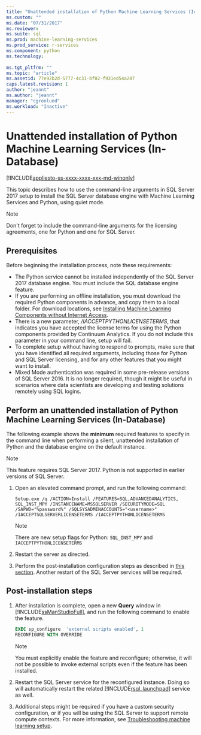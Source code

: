 ```yaml
---
title: "Unattended installation of Python Machine Learning Services (In-Database) | Microsoft Docs"
ms.custom: ""
ms.date: "07/31/2017"
ms.reviewer: 
ms.suite: sql
ms.prod: machine-learning-services
ms.prod_service: r-services
ms.component: python
ms.technology: 
  
ms.tgt_pltfrm: ""
ms.topic: "article"
ms.assetid: 77e92b2d-5777-4c31-bf02-f931ed54a247
caps.latest.revision: 1
author: "jeannt"
ms.author: "jeannt"
manager: "cgronlund"
ms.workload: "Inactive"
---
```

# Unattended installation of Python Machine Learning Services (In-Database)
[!INCLUDE[appliesto-ss-xxxx-xxxx-xxx-md-winonly](../../includes/appliesto-ss-xxxx-xxxx-xxx-md-winonly.md)]

This topic describes how to use the command-line arguments in SQL Server 2017 setup to install the SQL Server database engine with Machine Learning Services and Python, using quiet mode.

> [!NOTE]
> Don't forget to include the command-line arguments for the licensing agreements, one for Python and one for SQL Server.

## Prerequisites

Before beginning the installation process, note these requirements:

+ The Python service cannot be installed independently of the SQL Server 2017 database engine. You must include the SQL database engine feature.
+ If you are performing an offline installation, you must download the required Python components in advance, and copy them to a local folder. For download locations, see [Installing Machine Learning Components without Internet Access](../../advanced-analytics/r-services/installing-ml-components-without-internet-access.md).
+ There is a new parameter, */IACCEPTPYTHONLICENSETERMS*, that indicates you have accepted the license terms for using the Python components provided by Continuum Analytics. If you do not include this parameter in your command line, setup will fail.
+ To complete setup without having to respond to prompts, make sure that you have identified all required arguments, including those for Python and SQL Server licensing, and for any other features that you might want to install.
+  Mixed Mode authentication was required in some pre-release versions of SQL Server 2016. It is no longer required, though it might be useful in scenarios where data scientists are developing and testing solutions remotely using SQL logins.

## Perform an unattended installation of Python Machine Learning Services (In-Database)

The following example shows the **minimum** required features to specify in the command line when performing a silent, unattended installation of Python and the database engine on the default instance.

> [!NOTE]
> This feature requires SQL Server 2017. Python is not supported in earlier versions of SQL Server.

1. Open an elevated command prompt, and run the following command:

    ```  
    Setup.exe /q /ACTION=Install /FEATURES=SQL,ADVANCEDANALYTICS, SQL_INST_MPY /INSTANCENAME=MSSQLSERVER /SECURITYMODE=SQL /SAPWD="%password%" /SQLSYSADMINACCOUNTS="<username>" /IACCEPTSQLSERVERLICENSETERMS /IACCEPTPYTHONLICENSETERMS
    ```

    > [!NOTE]
    > 
    > There are new setup flags for Python: `SQL_INST_MPY` and `IACCEPTPYTHONLICENSETERMS`

2. Restart the server as directed.
3. Perform the post-installation configuration steps as described in [this section](#bkmk_PostInstall). Another restart of the SQL Server services will be required.

## <a name = "bkmk_PostInstall"></a>Post-installation steps

1.  After installation is complete, open a new **Query** window in [!INCLUDE[ssManStudioFull](../../includes/ssmanstudiofull-md.md)], and run the following command to enable the feature.

    ```SQL
    EXEC sp_configure  'external scripts enabled', 1
    RECONFIGURE WITH OVERRIDE
    ```
  
    > [!NOTE]
    >  You must explicitly enable the feature and reconfigure; otherwise, it will not be possible to invoke external scripts even if the feature has been installed.
  
3.  Restart the SQL Server service for the reconfigured instance. Doing so will automatically restart the related [!INCLUDE[rsql_launchpad](../../includes/rsql-launchpad-md.md)] service as well.

3. Additional steps might be required if you have a custom security configuration, or if you will be using the SQL Server to support remote compute contexts. For more information, see [Troubleshooting machine learning setup](../machine-learning-troubleshooting-faq.md).
